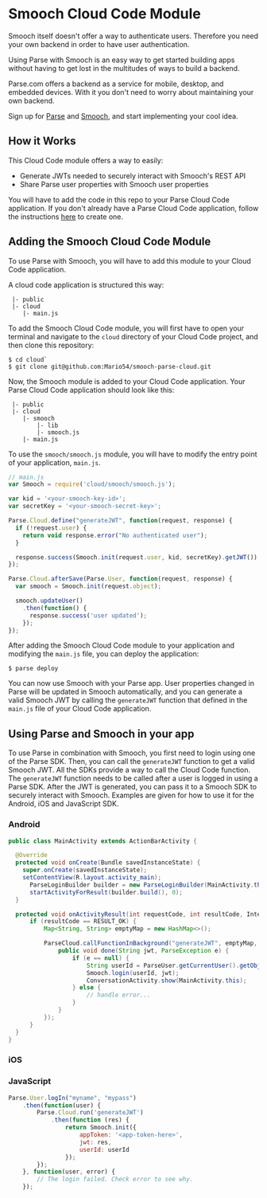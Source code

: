 # Smooch Cloud Code Module

Smooch itself doesn't offer a way to authenticate users. Therefore you need your own backend in order to have user authentication.

Using Parse with Smooch is an easy way to get started building apps without having to get lost in the multitudes of ways to build a backend.

Parse.com offers a backend as a service for mobile, desktop, and embedded devices. With it you don't need to worry about maintaining your own backend.

Sign up for [Parse](https://parse.com) and [Smooch](https://smooch.io), and start implementing your cool idea.

## How it Works
This Cloud Code module offers a way to easily:
- Generate JWTs needed to securely interact with Smooch's REST API
- Share Parse user properties with Smooch user properties

You will have to add the code in this repo to your Parse Cloud Code application. If you don't already have a Parse Cloud Code application, follow the instructions [here](https://parse.com/docs/cloudcode/guide#command-line) to create one.

## Adding the Smooch Cloud Code Module

To use Parse with Smooch, you will have to add this module to your Cloud Code application.

A cloud code application is structured this way:
```
 |- public
 |- cloud
    |- main.js
```

To add the Smooch Cloud Code module, you will first have to open your terminal and navigate to the `cloud` directory of your Cloud Code project, and then clone this repository:
```
$ cd cloud`
$ git clone git@github.com:Mario54/smooch-parse-cloud.git
```

Now, the Smooch module is added to your Cloud Code application. Your Parse Cloud Code application should look like this:
```
 |- public
 |- cloud
	|- smooch
		|- lib
		|- smooch.js
	|- main.js
```

To use the `smooch/smooch.js` module, you will have to modify the entry point of your application, `main.js`.

```javascript
// main.js
var Smooch = require('cloud/smooch/smooch.js');

var kid = '<your-smooch-key-id>';
var secretKey = '<your-smooch-secret-key>';

Parse.Cloud.define("generateJWT", function(request, response) {
  if (!request.user) {
    return void response.error("No authenticated user");
  }

  response.success(Smooch.init(request.user, kid, secretKey).getJWT());
});

Parse.Cloud.afterSave(Parse.User, function(request, response) {
  var smooch = Smooch.init(request.object);

  smooch.updateUser()
    .then(function() {
      response.success('user updated');
    });
});
```

After adding the Smooch Cloud Code module to your application and modifying the `main.js` file, you can deploy the application:
```
$ parse deploy
```

You can now use Smooch with your Parse app. User properties changed in Parse will be updated in Smooch automatically, and you can generate a valid Smooch JWT by calling the `generateJWT` function that defined in the `main.js` file of your Cloud Code application.

## Using Parse and Smooch in your app

To use Parse in combination with Smooch, you first need to login using one of the Parse SDK. Then, you can call the `generateJWT` function to get a valid Smooch JWT. All the SDKs provide a way to call the Cloud Code function. The `generateJWT` function needs to be called after a user is logged in using a Parse SDK. After the JWT is generated, you can pass it to a Smooch SDK to securely interact with Smooch. Examples are given for how to use it for the Android, iOS and JavaScript SDK.

### Android

```java
public class MainActivity extends ActionBarActivity {

  @Override
  protected void onCreate(Bundle savedInstanceState) {
    super.onCreate(savedInstanceState);
    setContentView(R.layout.activity_main);
      ParseLoginBuilder builder = new ParseLoginBuilder(MainActivity.this);
      startActivityForResult(builder.build(), 0);
  }

  protected void onActivityResult(int requestCode, int resultCode, Intent data) {
	  if (resultCode == RESULT_OK) {
		  Map<String, String> emptyMap = new HashMap<>();

		  ParseCloud.callFunctionInBackground("generateJWT", emptyMap, new FunctionCallback<String>() {
			  public void done(String jwt, ParseException e) {
				  if (e == null) {
					  String userId = ParseUser.getCurrentUser().getObjectId();
					  Smooch.login(userId, jwt);
					  ConversationActivity.show(MainActivity.this);
				  } else {
					  // handle error...
				  }
			  }
		  });
	  }
  }
}

```

### iOS



### JavaScript

```javascript
Parse.User.logIn("myname", "mypass")
	.then(function(user) {
		Parse.Cloud.run('generateJWT')
			.then(function (res) {
				return Smooch.init({
					appToken: '<app-token-here>',
					jwt: res,
					userId: userId
				});
		});
	}, function(user, error) {
    	// The login failed. Check error to see why.
	});
```
